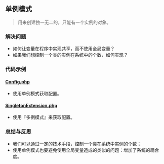 ## 单例模式
> 用来创建独一无二的，只能有一个实例的对象。

### 解决问题
* 如何让变量在程序中实现共享，而不使用全局变量？
* 如果我们想控制一个类的实例在系统中的个数，如何实现？

### 代码示例
#### <a href="https://github.com/hhe0/design-pattern/blob/master/singleton-pattern/Config.php">Config.php</a>
* 使用单例模式获取配置。

#### <a href="">SingletonExtension.php</a>
* 使用『多例模式』来获取配置。

### 总结与反思
* 我们可以通过一定的技术手段，控制一个类在系统中实例的个数；
* 使用单例模式也要避免使用全局变量造成的类似的问题：增加了系统的耦合度。

